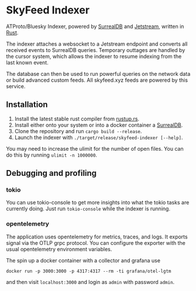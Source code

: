# SkyFeed Indexer

ATProto/Bluesky Indexer, powered by [SurrealDB](https://github.com/surrealdb/surrealdb) and [Jetstream](https://github.com/bluesky-social/jetstream), written in [Rust](https://www.rust-lang.org/).

The indexer attaches a websocket to a Jetstream endpoint and converts all received events to SurrealDB queries. Temporary outtages are handled by the cursor system, which allows the indexer to resume indexing from the last known event.

The database can then be used to run powerful queries on the network data or build advanced custom feeds. All skyfeed.xyz feeds are powered by this service.

## Installation

1. Install the latest stable rust compiler from [rustup.rs](https://rustup.rs/).
2. Install either onto your system or into a docker container a [SurrealDB](https://surrealdb.com/docs/surrealdb/installation/running).
3. Clone the repository and run `cargo build --release`.
4. Launch the indexer with `./target/release/skyfeed-indexer [--help]`.

You may need to increase the ulimit for the number of open files. You can do this by running `ulimit -n 1000000`.

## Debugging and profiling

### tokio

You can use tokio-console to get more insights into what the tokio tasks are currently doing. Just run `tokio-console` while the indexer is running.

### opentelemetry

The application uses opentelemetry for metrics, traces, and logs. It exports signal via the OTLP grpc protocol. You can configure the exporter with the usual opentelemetry environment variables.

The spin up a docker container with a collector and grafana use

```
docker run -p 3000:3000 -p 4317:4317 --rm -ti grafana/otel-lgtm
```

and then visit `localhost:3000` and login as `admin` with password `admin`.
